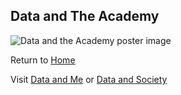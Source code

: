 ## Data and The Academy

![Data and the Academy poster image](/assets/DLPposter2.png)

Return to [Home](http://www.data-playground.org.uk/)

Visit [Data and Me](/me/index.md) or [Data and Society](/society/index.html)
